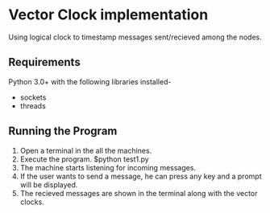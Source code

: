 
#  Vector Clock implementation

Using logical clock to timestamp messages sent/recieved among the nodes.

## Requirements
Python 3.0+ with the following libraries installed-

- sockets
- threads

## Running the Program

1. Open a terminal in the all the machines.
2. Execute the program.
   $python test1.py
3. The machine starts listening for incoming messages.
4. If the user wants to send a message, he can press any key and a prompt will be displayed.
5. The recieved messages are shown in the terminal along with the vector clocks.



